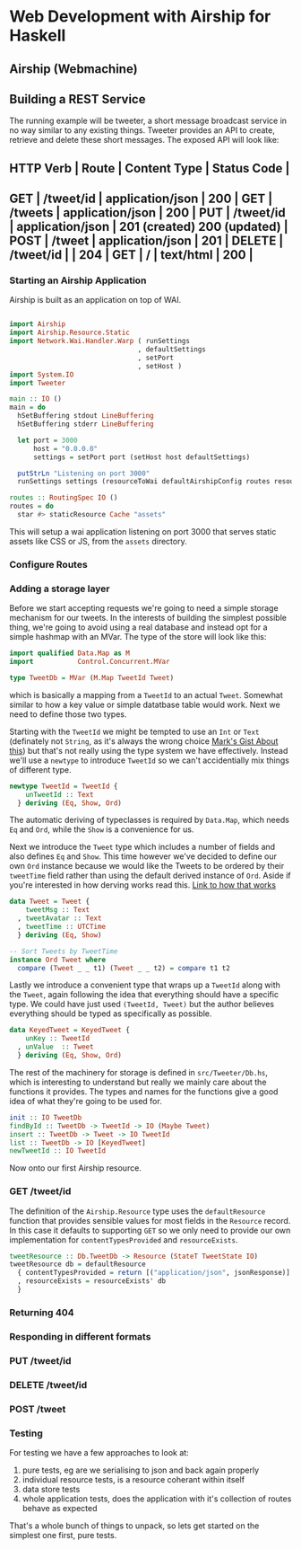 # Web Development with Airship for Haskell

## Airship (Webmachine)

## Building a REST Service

The running example will be tweeter, a short message broadcast service in no way similar to any existing things.
Tweeter provides an API to create, retrieve and delete these short messages. The exposed API will look like:

HTTP Verb | Route       | Content Type      | Status Code |
-----------------------------------------------------------
GET       | /tweet/id   | application/json  | 200         |
GET       | /tweets     | application/json  | 200         |
PUT       | /tweet/id   | application/json  | 201 (created) 200 (updated) |
POST      | /tweet      | application/json  | 201         |
DELETE    | /tweet/id   |                   | 204         |
GET       | /           | text/html         | 200         |
-----------------------------------------------------------

### Starting an Airship Application

Airship is built as an application on top of WAI.

```haskell

import Airship
import Airship.Resource.Static
import Network.Wai.Handler.Warp ( runSettings
                                , defaultSettings
                                , setPort
                                , setHost )
import System.IO
import Tweeter

main :: IO ()
main = do
  hSetBuffering stdout LineBuffering
  hSetBuffering stderr LineBuffering

  let port = 3000
      host = "0.0.0.0"
      settings = setPort port (setHost host defaultSettings)

  putStrLn "Listening on port 3000"
  runSettings settings (resourceToWai defaultAirshipConfig routes resource404)

routes :: RoutingSpec IO ()
routes = do
  star #> staticResource Cache "assets"

```

This will setup a wai application listening on port 3000 that serves static assets like CSS or JS, from the
`assets` directory.

### Configure Routes



### Adding a storage layer

Before we start accepting requests we're going to need a simple storage mechanism for our tweets. In the interests
of building the simplest possible thing, we're going to avoid using a real database and instead opt for a simple
hashmap with an MVar. The type of the store will look like this:

``` haskell
import qualified Data.Map as M
import           Control.Concurrent.MVar

type TweetDb = MVar (M.Map TweetId Tweet)

```
which is basically a mapping from a `TweetId` to an actual `Tweet`. Somewhat similar to how a key value or simple
datatbase table would work. Next we need to define those two types.

Starting with the `TweetId` we might be tempted to use an `Int` or `Text` (definately not `String`, as it's always
the wrong choice [Mark's Gist About this]()) but that's not really using the type system we have effectively.
Instead we'll use a `newtype` to introduce `TweetId` so we can't accidentially mix things of different type.

``` haskell
newtype TweetId = TweetId {
    unTweetId :: Text
  } deriving (Eq, Show, Ord)

```

The automatic deriving of typeclasses is required by `Data.Map`, which needs `Eq` and `Ord`, while the `Show` is
a convenience for us.

Next we introduce the `Tweet` type which includes a number of fields and also defines `Eq` and `Show`.
This time however we've decided to define our own `Ord` instance because we would like the Tweets to be ordered by
their `tweetTime` field rather than using the default derived instance of `Ord`. Aside if you're interested in how
derving works read this. [Link to how that works]()

``` haskell
data Tweet = Tweet {
    tweetMsg :: Text
  , tweetAvatar :: Text
  , tweetTime :: UTCTime
  } deriving (Eq, Show)

-- Sort Tweets by TweetTime
instance Ord Tweet where
  compare (Tweet _ _ t1) (Tweet _ _ t2) = compare t1 t2

```

Lastly we introduce a convenient type that wraps up a `TweetId` along with the `Tweet`, again following the idea
that everything should have a specific type. We could have just used `(TweetId, Tweet)` but the author believes
everything should be typed as specifically as possible.

``` haskell
data KeyedTweet = KeyedTweet {
    unKey :: TweetId
  , unValue  :: Tweet
  } deriving (Eq, Show, Ord)
```

The rest of the machinery for storage is defined in `src/Tweeter/Db.hs`, which is interesting to understand but
really we mainly care about the functions it provides. The types and names for the functions give a good idea of
what they're going to be used for.

``` haskell
init :: IO TweetDb
findById :: TweetDb -> TweetId -> IO (Maybe Tweet)
insert :: TweetDb -> Tweet -> IO TweetId
list :: TweetDb -> IO [KeyedTweet]
newTweetId :: IO TweetId
```
Now onto our first Airship resource.

### GET /tweet/id

The definition of the `Airship.Resource` type uses the `defaultResource` function that provides sensible values
for most fields in the `Resource` record. In this case it defaults to supporting `GET` so we only need to provide
our own implementation for `contentTypesProvided` and `resourceExists`.


``` haskell
tweetResource :: Db.TweetDb -> Resource (StateT TweetState IO)
tweetResource db = defaultResource
  { contentTypesProvided = return [("application/json", jsonResponse)]
  , resourceExists = resourceExists' db
  }

```

### Returning 404


### Responding in different formats


### PUT /tweet/id


### DELETE /tweet/id


### POST /tweet


### Testing

For testing we have a few approaches to look at:

 1. pure tests, eg are we serialising to json and back again properly
 2. individual resource tests, is a resource coherant within itself
 3. data store tests
 4. whole application tests, does the application with it's collection of routes behave as expected

That's a whole bunch of things to unpack, so lets get started on the simplest one first, pure tests.
